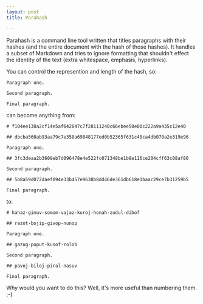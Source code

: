 ```yaml
---
layout: post
title: Parahash

---
```

Parahash is a command line tool written that titles paragraphs with their hashes (and the entire document with the hash of those hashes). It handles a subset of Markdown and tries to ignore formatting that shouldn't effect the identity of the text (extra whitespace, emphasis, hyperlinks).

You can control the represention and length of the hash, so:

    Paragraph one.

    Second paragraph.

    Final paragraph.

can become anything from:

    # f104ee138a2cf14e5af642647c7f28111240c66ebee50e00c222a9a435c12e40
    
    ## dbcba560ab93aa79c7e358a69848177ed0b52365f631c40ca4db070a2e319e96
    
    Paragraph one.
    
    ## 3fc3deaa2b3609eb7d096478e4e522fc071348be1b8e116ce204cff63c08af80
    
    Second paragraph.
    
    ## 5b8a59d072daef094e33b457e9638b8dd46de361db618e1baac29ce7b31259b5
    
    Final paragraph.

to:

    # hahaz-gimuv-somom-vajaz-kuroj-honah-zudul-dibof
    
    ## razot-bojip-givop-nunop
    
    Paragraph one.
    
    ## gazug-poput-kusof-rolob
    
    Second paragraph.
    
    ## pavoj-biloj-piral-nasuv
    
    Final paragraph.

Why would you want to do this? Well, it's more useful than numbering them. ;-)
